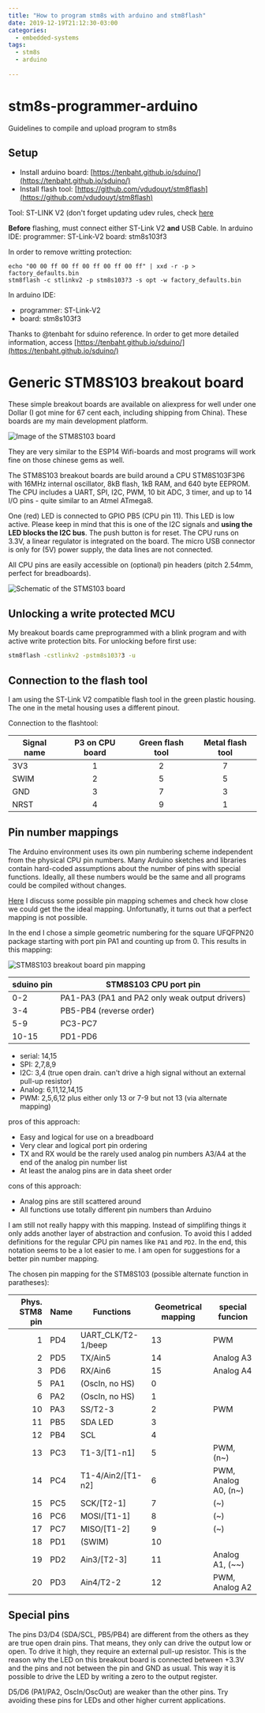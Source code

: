 ```yaml
---
title: "How to program stm8s with arduino and stm8flash"
date: 2019-12-19T21:12:30-03:00
categories:
  - embedded-systems
tags:
  - stm8s
  - arduino
  
---
```


# stm8s-programmer-arduino
Guidelines to compile and upload program to stm8s

## Setup

* Install arduino board: [https://tenbaht.github.io/sduino/](https://tenbaht.github.io/sduino/)
* Install flash tool: [https://github.com/vdudouyt/stm8flash](https://github.com/vdudouyt/stm8flash)

Tool: ST-LINK V2 (don't forget updating udev rules, check [here](https://tenbaht.github.io/sduino/usage/manual-install/)

**Before** flashing, must connect either ST-Link V2 **and** USB Cable.
In arduino IDE: programmer: ST-Link-V2 board: stm8s103f3


In order to remove writting protection:
```shell
echo "00 00 ff 00 ff 00 ff 00 ff 00 ff" | xxd -r -p > factory_defaults.bin
stm8flash -c stlinkv2 -p stm8s103?3 -s opt -w factory_defaults.bin
```

In arduino IDE:
- programmer: ST-Link-V2
- board: stm8s103f3

Thanks to @tenbaht for sduino reference. In order to get more detailed information, access [https://tenbaht.github.io/sduino/](https://tenbaht.github.io/sduino/)

# Generic STM8S103 breakout board

These simple breakout boards are available on aliexpress for well under one
Dollar (I got mine for 67 cent each, including shipping from China). These
boards are my main development platform.

![Image of the STM8S103 board](../assets/images/stm8blue.jpg)

They are very similar to the ESP14 Wifi-boards and
most programs will work fine on those chinese gems as well.

The STM8S103 breakout boards are build around a CPU STM8S103F3P6 with 16MHz
internal oscillator, 8kB flash, 1kB RAM, and 640 byte EEPROM. The CPU
includes a UART, SPI, I2C, PWM, 10 bit ADC, 3 timer, and up to 14 I/O pins -
quite similar to an Atmel ATmega8.

One (red) LED is connected to GPIO PB5 (CPU pin 11). This LED is low active.
Please keep in mind that this is one of the I2C signals and **using the LED
blocks the I2C bus**. The push button is for reset. The CPU runs on 3.3V, a
linear regulator is integrated on the board. The micro USB connector is only
for (5V) power supply, the data lines are not connected.

All CPU pins are easily accessible on (optional) pin headers (pitch 2.54mm,
perfect for breadboards).

![Schematic of the STMS103 board](../assets/images/stm8blue-schematic.png)


## Unlocking a write protected MCU

My breakout boards came preprogrammed with a blink program and with active
write protection bits. For unlocking before first use:

```bash
stm8flash -cstlinkv2 -pstm8s103?3 -u
```

## Connection to the flash tool

I am using the ST-Link V2 compatible flash tool in the green plastic
housing. The one in the metal housing uses a different pinout.

Connection to the flashtool:

Signal name	|P3 on CPU board	|Green flash tool|Metal flash tool
------ 		|:-----:		|:-----: 	|:-----:
3V3    		|1      		|2      	| 7
SWIM   		|2      		|5      	| 5
GND    		|3      		|7      	| 3
NRST   		|4      		|9      	| 1

## Pin number mappings

The Arduino environment uses its own pin numbering scheme independent from
the physical CPU pin numbers. Many Arduino sketches and libraries contain
hard-coded assumptions about the number of pins with special functions.
Ideally, all these numbers would be the same and all programs could be
compiled without changes.

[Here](pin_mapping.md) I discuss some possible pin mapping
schemes and check how close we could get the the ideal mapping.
Unfortunatly, it turns out that a perfect mapping is not possible.

In the end I chose a simple geometric numbering for the square UFQFPN20
package starting with port pin PA1 and counting up from 0. This results in
this mapping:

![STM8S103 breakout board pin mapping](../assets/images/stm8blue-pinout.png)


sduino pin	| STM8S103 CPU port pin
----------	| ---------------------
 0-2		| PA1-PA3 (PA1 and PA2 only weak output drivers)
 3-4		| PB5-PB4 (reverse order)
 5-9		| PC3-PC7
10-15		| PD1-PD6

- serial: 14,15
- SPI: 2,7,8,9
- I2C: 3,4 (true open drain. can't drive a high signal without an external
  pull-up resistor)
- Analog: 6,11,12,14,15
- PWM: 2,5,6,12 plus either only 13 or 7-9 but not 13 (via alternate mapping)

pros of this approach:

 + Easy and logical for use on a breadboard
 + Very clear and logical port pin ordering
 + TX and RX would be the rarely used analog pin numbers A3/A4 at
   the end of the analog pin number list
 + At least the analog pins are in data sheet order

cons of this approach:

 - Analog pins are still scattered around
 - All functions use totally different pin numbers than Arduino

I am still not really happy with this mapping. Instead of simplifing things
it only adds another layer of abstraction and confusion. To avoid this I
added definitions for the regular CPU pin names like `PA1` and `PD2`. In the
end, this notation seems to be a lot easier to me. I am open for suggestions
for a better pin number mapping.

The chosen pin mapping for the STM8S103 (possible alternate function in
paratheses):

|Phys. STM8 pin|Name	|Functions	|Geometrical mapping|special funcion
|---:	|---	|---			| ---	|---
|1	|PD4	|UART_CLK/T2-1/beep	|13	|PWM
|2	|PD5	|TX/Ain5		|14	|Analog A3
|3	|PD6	|RX/Ain6		|15	|Analog A4
|5	|PA1	|(OscIn, no HS)		|0	|
|6	|PA2	|(OscIn, no HS)		|1	|
|10	|PA3	|SS/T2-3		|2	|PWM
|11	|PB5	|SDA	LED		|3	|
|12	|PB4	|SCL			|4	|
|13	|PC3	|T1-3/[T1-n1]		|5	|PWM, (n~)
|14	|PC4	|T1-4/Ain2/[T1-n2]	|6	|PWM, Analog A0, (n~)
|15	|PC5	|SCK/[T2-1]		|7	|(~)
|16	|PC6	|MOSI/[T1-1]		|8	|(~)
|17	|PC7	|MISO/[T1-2]		|9	|(~)
|18	|PD1	|(SWIM)			|10	|
|19	|PD2	|Ain3/[T2-3]		|11	|Analog A1, (~~)
|20	|PD3	|Ain4/T2-2		|12	|PWM, Analog A2


## Special pins

The pins D3/D4 (SDA/SCL, PB5/PB4) are different from the others as they are
true open drain pins. That means, they only can drive the output low or
open. To drive it high, they require an external pull-up resistor. This is
the reason why the LED on this breakout board is connected between +3.3V and
the pins and not between the pin and GND as usual. This way it is possible
to drive the LED by writing a zero to the output register.


D5/D6 (PA1/PA2, OscIn/OscOut) are weaker than the other pins. Try avoiding
these pins for LEDs and other higher current applications.

